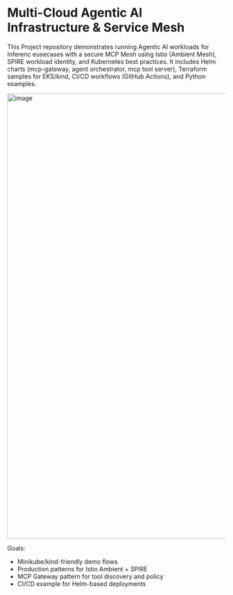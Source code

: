 # Multi-Cloud  Agentic AI Infrastructure & Service Mesh

This Project repository demonstrates running Agentic AI workloads for Inferenc eusecases with a secure MCP Mesh using Istio (Ambient Mesh), SPIRE workload identity, and Kubernetes best practices. It includes Helm charts (mcp-gateway, agent orchestrator, mcp tool server), Terraform samples for EKS/kind, CI/CD workflows (GitHub Actions), and Python examples.

<img width="1536" height="1024" alt="image" src="https://github.com/user-attachments/assets/626fd247-7c0e-496b-a064-52016589f2e0" />


Goals:

- Minikube/kind-friendly demo flows
- Production patterns for Istio Ambient + SPIRE
- MCP Gateway pattern for tool discovery and policy
- CI/CD example for Helm-based deployments
